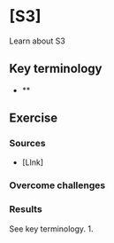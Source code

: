 # [S3]
Learn about S3

## Key terminology
- **

## Exercise


### Sources
- [LInk]

### Overcome challenges


### Results
See key terminology.
1. 